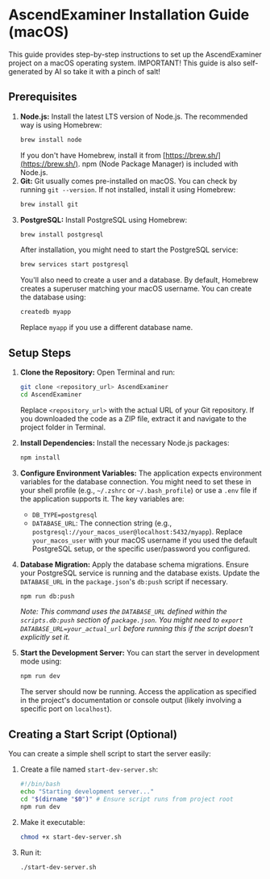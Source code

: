 # AscendExaminer Installation Guide (macOS)

This guide provides step-by-step instructions to set up the AscendExaminer project on a macOS operating system.
IMPORTANT! This guide is also self-generated by AI so take it with a pinch of salt!

## Prerequisites

1.  **Node.js:** Install the latest LTS version of Node.js. The recommended way is using Homebrew:
    ```bash
    brew install node
    ```
    If you don't have Homebrew, install it from [https://brew.sh/](https://brew.sh/). npm (Node Package Manager) is included with Node.js.
2.  **Git:** Git usually comes pre-installed on macOS. You can check by running `git --version`. If not installed, install it using Homebrew:
    ```bash
    brew install git
    ```
3.  **PostgreSQL:** Install PostgreSQL using Homebrew:
    ```bash
    brew install postgresql
    ```
    After installation, you might need to start the PostgreSQL service:
    ```bash
    brew services start postgresql
    ```
    You'll also need to create a user and a database. By default, Homebrew creates a superuser matching your macOS username. You can create the database using:
    ```bash
    createdb myapp
    ```
    Replace `myapp` if you use a different database name.

## Setup Steps

1.  **Clone the Repository:**
    Open Terminal and run:
    ```bash
    git clone <repository_url> AscendExaminer
    cd AscendExaminer
    ```
    Replace `<repository_url>` with the actual URL of your Git repository. If you downloaded the code as a ZIP file, extract it and navigate to the project folder in Terminal.

2.  **Install Dependencies:**
    Install the necessary Node.js packages:
    ```bash
    npm install
    ```

3.  **Configure Environment Variables:**
    The application expects environment variables for the database connection. You might need to set these in your shell profile (e.g., `~/.zshrc` or `~/.bash_profile`) or use a `.env` file if the application supports it. The key variables are:
    *   `DB_TYPE=postgresql`
    *   `DATABASE_URL`: The connection string (e.g., `postgresql://your_macos_user@localhost:5432/myapp`). Replace `your_macos_user` with your macOS username if you used the default PostgreSQL setup, or the specific user/password you configured.

4.  **Database Migration:**
    Apply the database schema migrations. Ensure your PostgreSQL service is running and the database exists. Update the `DATABASE_URL` in the `package.json`'s `db:push` script if necessary.
    ```bash
    npm run db:push
    ```
    *Note: This command uses the `DATABASE_URL` defined within the `scripts.db:push` section of `package.json`. You might need to `export DATABASE_URL=your_actual_url` before running this if the script doesn't explicitly set it.*

5.  **Start the Development Server:**
    You can start the server in development mode using:
    ```bash
    npm run dev
    ```
    The server should now be running. Access the application as specified in the project's documentation or console output (likely involving a specific port on `localhost`).

## Creating a Start Script (Optional)

You can create a simple shell script to start the server easily:

1.  Create a file named `start-dev-server.sh`:
    ```bash
    #!/bin/bash
    echo "Starting development server..."
    cd "$(dirname "$0")" # Ensure script runs from project root
    npm run dev
    ```
2.  Make it executable:
    ```bash
    chmod +x start-dev-server.sh
    ```
3.  Run it:
    ```bash
    ./start-dev-server.sh
